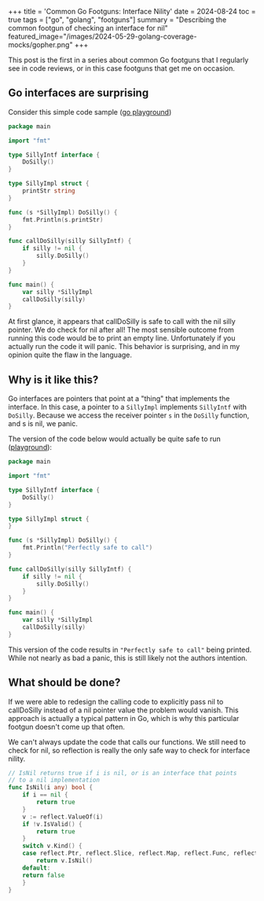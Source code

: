 +++
title = 'Common Go Footguns: Interface Nility'
date = 2024-08-24
toc = true
tags = ["go", "golang", "footguns"]
summary = "Describing the common footgun of checking an interface for nil"
featured_image="/images/2024-05-29-golang-coverage-mocks/gopher.png"
+++

This post is the first in a series about common Go footguns that I regularly see in code reviews, or in this case footguns that get me on occasion.

## Go interfaces are surprising

Consider this simple code sample ([go playground](https://go.dev/play/p/gbRgUIJR7mS))

```go
package main

import "fmt"

type SillyIntf interface {
    DoSilly()
}

type SillyImpl struct {
    printStr string
}

func (s *SillyImpl) DoSilly() {
    fmt.Println(s.printStr)
}

func callDoSilly(silly SillyIntf) {
    if silly != nil {
        silly.DoSilly()
    }
}

func main() {
    var silly *SillyImpl
    callDoSilly(silly)
}

```

At first glance, it appears that callDoSilly is safe to call with the nil silly pointer. We do check for nil after all! The most sensible outcome from running this code would be to print an empty line. Unfortunately if you actually run the code it will panic. This behavior is surprising, and in my opinion quite the flaw in the language.

## Why is it like this?

Go interfaces are pointers that point at a "thing" that implements the interface. In this case, a pointer to a `SillyImpl` implements `SillyIntf` with `DoSilly`. Because we access the receiver pointer `s` in the `DoSilly` function, and s is nil, we panic.

The version of the code below would actually be quite safe to run ([playground](https://go.dev/play/p/lmelkf9hZVr)):

```go
package main

import "fmt"

type SillyIntf interface {
    DoSilly()
}

type SillyImpl struct {
}

func (s *SillyImpl) DoSilly() {
    fmt.Println("Perfectly safe to call")
}

func callDoSilly(silly SillyIntf) {
    if silly != nil {
        silly.DoSilly()
    }
}

func main() {
    var silly *SillyImpl
    callDoSilly(silly)
}
```

This version of the code results in `"Perfectly safe to call"` being printed. While not nearly as bad a panic, this is still likely not the authors intention.

## What should be done?

If we were able to redesign the calling code to explicitly pass nil to callDoSilly instead of a nil pointer value the problem would vanish. This approach is actually a typical pattern in Go, which is why this particular footgun doesn't come up that often.

We can't always update the code that calls our functions. We still need to check for nil, so reflection is really the only safe way to check for interface nility.

```go
// IsNil returns true if i is nil, or is an interface that points
// to a nil implementation
func IsNil(i any) bool {
    if i == nil {
        return true
    }
    v := reflect.ValueOf(i)
    if !v.IsValid() {
        return true
    }
    switch v.Kind() {
    case reflect.Ptr, reflect.Slice, reflect.Map, reflect.Func, reflect.Interface:
        return v.IsNil()
    default:
    return false
    }
}
```
